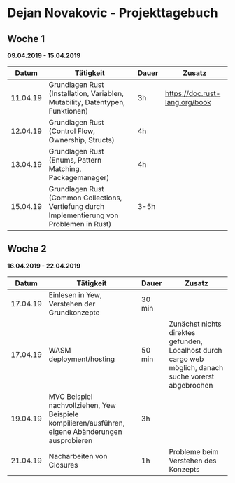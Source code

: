 # Dejan Novakovic - Projekttagebuch

## Woche 1
__09.04.2019 - 15.04.2019__

| Datum | Tätigkeit | Dauer | Zusatz |
| ----- | --------- | ----- | ------ |
| 11.04.19 | Grundlagen Rust (Installation, Variablen, Mutability, Datentypen, Funktionen) | 3h | https://doc.rust-lang.org/book |
| 12.04.19 | Grundlagen Rust (Control Flow, Ownership, Structs) | 4h |  |
| 13.04.19 | Grundlagen Rust (Enums, Pattern Matching, Packagemanager) | 4h |  |
| 15.04.19 | Grundlagen Rust (Common Collections, Vertiefung durch Implementierung von Problemen in Rust) | 3-5h |  |

## Woche 2 
__16.04.2019 - 22.04.2019__

| Datum | Tätigkeit | Dauer | Zusatz |
| ----- | --------- | ----- | ------ |
| 17.04.19 | Einlesen in Yew, Verstehen der Grundkonzepte | 30 min |  |
| 17.04.19 | WASM deployment/hosting | 50 min | Zunächst nichts direktes gefunden, Localhost durch cargo web möglich, danach suche vorerst abgebrochen |
| 19.04.19 | MVC Beispiel nachvollziehen, Yew Beispiele kompilieren/ausführen, eigene Abänderungen ausprobieren | 3h |  |
| 21.04.19 | Nacharbeiten von Closures | 1h | Probleme beim Verstehen des Konzepts|